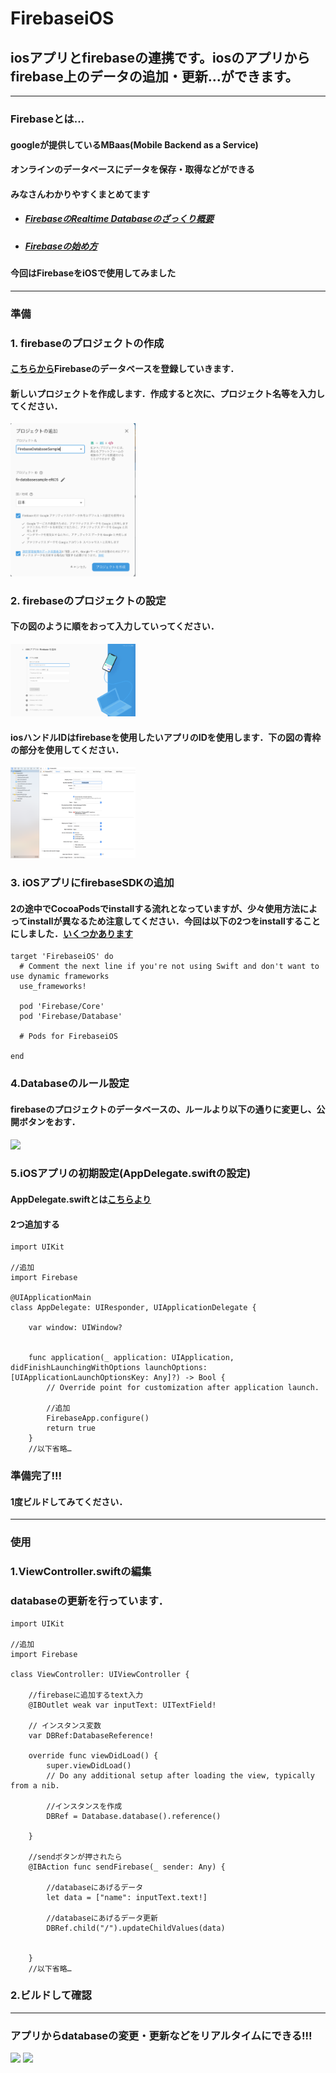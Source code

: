 # FirebaseiOS

## iosアプリとfirebaseの連携です。iosのアプリからfirebase上のデータの追加・更新…ができます。

---
### Firebaseとは…
#### googleが提供しているMBaas(Mobile Backend as a Service)
#### オンラインのデータベースにデータを保存・取得などができる
#### みなさんわかりやすくまとめてます
* ##### [FirebaseのRealtime Databaseのざっくり概要](https://qiita.com/seiya1121/items/1436fde30752843daa47)
* ##### [Firebaseの始め方](https://qiita.com/kohashi/items/43ea22f61ade45972881)

#### 今回はFirebaseをiOSで使用してみました
---
### 準備
### 1. firebaseのプロジェクトの作成
#### [こちらから](https://console.firebase.google.com)Firebaseのデータベースを登録していきます．
#### 新しいプロジェクトを作成します．作成すると次に、プロジェクト名等を入力してください．
<img src="https://github.com/heroccccc/FirebaseiOS/blob/master/images/firebasenewproject1.png"
 width="200" />

### 2. firebaseのプロジェクトの設定
#### 下の図のように順をおって入力していってください．
<img src="https://github.com/heroccccc/FirebaseiOS/blob/master/images/firebasenewproject2.png"
 width="200" />

#### iosハンドルIDはfirebaseを使用したいアプリのIDを使用します．下の図の青枠の部分を使用してください．
<img src="https://github.com/heroccccc/FirebaseiOS/blob/master/images/bundleiosID.png"
 width="200" />

### 3. iOSアプリにfirebaseSDKの追加
#### 2の途中でCocoaPodsでinstallする流れとなっていますが、少々使用方法によってinstallが異なるため注意してください．今回は以下の2つをinstallすることにしました．[いくつかあります](https://firebase.google.com/docs/ios/setup?hl=ja)
```
target 'FirebaseiOS' do
  # Comment the next line if you're not using Swift and don't want to use dynamic frameworks
  use_frameworks!

  pod 'Firebase/Core'
  pod 'Firebase/Database'

  # Pods for FirebaseiOS

end

```
### 4.Databaseのルール設定
#### firebaseのプロジェクトのデータベースの、ルールより以下の通りに変更し、公開ボタンをおす．
<img src="https://github.com/heroccccc/FirebaseiOS/blob/master/images/firebaserurles.png .png" width="200" />

### 5.iOSアプリの初期設定(AppDelegate.swiftの設定)
#### AppDelegate.swiftとは[こちらより](https://qiita.com/SoyaTakahashi/items/cc8f48af792c353cd9f3)
#### 2つ追加する
```
import UIKit

//追加
import Firebase

@UIApplicationMain
class AppDelegate: UIResponder, UIApplicationDelegate {

    var window: UIWindow?


    func application(_ application: UIApplication, didFinishLaunchingWithOptions launchOptions: [UIApplicationLaunchOptionsKey: Any]?) -> Bool {
        // Override point for customization after application launch.

        //追加
        FirebaseApp.configure()
        return true
    }
    //以下省略…
```

### 準備完了!!!
#### 1度ビルドしてみてください．
---
### 使用
### 1.ViewController.swiftの編集
### databaseの更新を行っています．
```
import UIKit

//追加
import Firebase

class ViewController: UIViewController {

    //firebaseに追加するtext入力
    @IBOutlet weak var inputText: UITextField!

    // インスタンス変数
    var DBRef:DatabaseReference!

    override func viewDidLoad() {
        super.viewDidLoad()
        // Do any additional setup after loading the view, typically from a nib.

        //インスタンスを作成
        DBRef = Database.database().reference()

    }

    //sendボタンが押されたら
    @IBAction func sendFirebase(_ sender: Any) {

        //databaseにあげるデータ
        let data = ["name": inputText.text!]

        //databaseにあげるデータ更新
        DBRef.child("/").updateChildValues(data)


    }
    //以下省略…
```
### 2.ビルドして確認
---
### アプリからdatabaseの変更・更新などをリアルタイムにできる!!!
<img src="https://github.com/heroccccc/FirebaseiOS/blob/master/images/firebasedarabase.png .png" width="200" />
<img src="https://github.com/heroccccc/FirebaseiOS/blob/master/images/iosscreenshot.png .png" width="200" />
